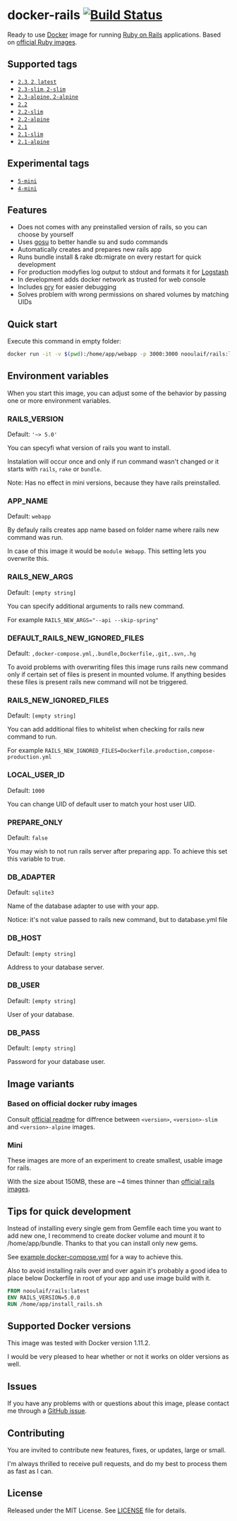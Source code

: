 # docker-rails [![Build Status](https://travis-ci.org/nooulaif/docker-rails.svg?branch=master)](https://travis-ci.org/nooulaif/docker-rails)

Ready to use [Docker](https://www.docker.com/) image for running [Ruby on Rails](http://rubyonrails.org/) applications.
Based on [official Ruby images](https://hub.docker.com/_/ruby/).

## Supported tags

- [`2.3`, `2`, `latest`](https://github.com/nooulaif/docker-rails/blob/master/2.3.dockerfile)
- [`2.3-slim`, `2-slim`](https://github.com/nooulaif/docker-rails/blob/master/2.3-slim.dockerfile)
- [`2.3-alpine`, `2-alpine`](https://github.com/nooulaif/docker-rails/blob/master/2.3-alpine.dockerfile)
- [`2.2`](https://github.com/nooulaif/docker-rails/blob/master/2.2.dockerfile)
- [`2.2-slim`](https://github.com/nooulaif/docker-rails/blob/master/2.2-slim.dockerfile)
- [`2.2-alpine`](https://github.com/nooulaif/docker-rails/blob/master/2.2-alpine.dockerfile)
- [`2.1`](https://github.com/nooulaif/docker-rails/blob/master/2.1.dockerfile)
- [`2.1-slim`](https://github.com/nooulaif/docker-rails/blob/master/2.1-slim.dockerfile)
- [`2.1-alpine`](https://github.com/nooulaif/docker-rails/blob/master/2.1-alpine.dockerfile)

## Experimental tags

- [`5-mini`](https://github.com/nooulaif/docker-rails/blob/master/5-mini.dockerfile)
- [`4-mini`](https://github.com/nooulaif/docker-rails/blob/master/4-mini.dockerfile)

## Features
- Does not comes with any preinstalled version of rails, so you can choose by yourself
- Uses [gosu](https://github.com/tianon/gosu) to better handle su and sudo commands
- Automatically creates and prepares new rails app
- Runs bundle install & rake db:migrate on every restart for quick development
- For production modyfies log output to stdout and formats it for [Logstash](https://www.elastic.co/products/logstash)
- In development adds docker network as trusted for web console
- Includes [pry](http://pryrepl.org/) for easier debugging
- Solves problem with wrong permissions on shared volumes by matching UIDs

## Quick start
Execute this command in empty folder:
```bash
docker run -it -v $(pwd):/home/app/webapp -p 3000:3000 nooulaif/rails:latest
```

## Environment variables

When you start this image, you can adjust some of the behavior
by passing one or more environment variables.

### RAILS_VERSION

Default: `'~> 5.0'`

You can specyfi what version of rails you want to install.

Instalation will occur once and only if run command wasn't
changed or it starts with `rails`, `rake` or `bundle`.

Note: Has no effect in mini versions, because they have rails preinstalled.

### APP_NAME

Default: `webapp`

By defauly rails creates app name based on folder name where rails new command was run.

In case of this image it would be `module Webapp`. This setting lets you overwrite this.

### RAILS_NEW_ARGS

Default: `[empty string]`

You can specify additional arguments to rails new command.

For example `RAILS_NEW_ARGS="--api --skip-spring"`

### DEFAULT_RAILS_NEW_IGNORED_FILES

Default: `,docker-compose.yml,.bundle,Dockerfile,.git,.svn,.hg`

To avoid problems with overwriting files this image runs rails new command only
if certain set of files is present in mounted volume. If anything besides these
files is present rails new command will not be triggered.

### RAILS_NEW_IGNORED_FILES

Default: `[empty string]`

You can add additional files to whitelist when checking for rails new command to run.

For example `RAILS_NEW_IGNORED_FILES=Dockerfile.production,compose-production.yml`

### LOCAL_USER_ID

Default: `1000`

You can change UID of default user to match your host user UID.

### PREPARE_ONLY

Default: `false`

You may wish to not run rails server after preparing app. To achieve this set
this variable to true.

### DB_ADAPTER

Default: `sqlite3`

Name of the database adapter to use with your app.

Notice: it's not value passed to rails new command, but to database.yml file

### DB_HOST

Default: `[empty string]`

Address to your database server.

### DB_USER

Default: `[empty string]`

User of your database.

### DB_PASS

Default: `[empty string]`

Password for your database user.

## Image variants

### Based on official docker ruby images
Consult [official readme](https://hub.docker.com/_/ruby/) for diffrence between
`<version>`, `<version>-slim` and `<version>-alpine` images.

### Mini
These images are more of an experiment to create smallest, usable image for rails.

With the size about 150MB, these are ~4 times thinner than [official rails images](https://hub.docker.com/_/rails/).

## Tips for quick development
Instead of installing every single gem from Gemfile each time you want to add new one,
I recommend to create docker volume and mount it to /home/app/bundle.
Thanks to that you can install only new gems.

See [example docker-compose.yml](https://github.com/nooulaif/docker-rails/blob/master/example-compose.yml)
for a way to achieve this.

Also to avoid installing rails over and over again it's probably a good idea to place below Dockerfile in root of your app
and use image build with it.

```Dockerfile
FROM nooulaif/rails:latest
ENV RAILS_VERSION=5.0.0
RUN /home/app/install_rails.sh
```

## Supported Docker versions
This image was tested with Docker version 1.11.2.

I would be very pleased to hear whether or not it works on older versions as well.

## Issues
If you have any problems with or questions about this image, please contact me through a [GitHub issue](https://github.com/nooulaif/docker-rails/issues).

## Contributing
You are invited to contribute new features, fixes, or updates, large or small.

I'm always thrilled to receive pull requests, and do my best to process them as fast as I can.

## License
Released under the MIT License. See [LICENSE](https://github.com/nooulaif/docker-rails/blob/master/LICENSE) file for details.
